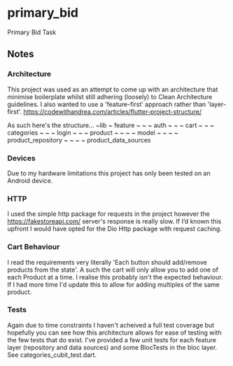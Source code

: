 # primary_bid

Primary Bid Task

## Notes

### Architecture
This project was used as an attempt to come up with an architecture that minimise boilerplate whilst
still adhering (loosely) to Clean Architecture guidelines. I also wanted to use a 'feature-first' 
approach rather than 'layer-first'. https://codewithandrea.com/articles/flutter-project-structure/

As such here's the structure...
~lib
~ feature
~ ~ ~ auth
~ ~ ~ cart
~ ~ ~ categories
~ ~ ~ login
~ ~ ~ product
~ ~ ~ ~ model
~ ~ ~ ~ product_repository
~ ~ ~ ~ product_data_sources


### Devices
Due to my hardware limitations this project has only been tested on an Android device.

### HTTP
I used the simple http package for requests in the project however the https://fakestoreapi.com/ 
server's response is really slow. If I’d known this upfront I would have opted for the Dio Http 
package with request caching.

### Cart Behaviour
I read the requirements very literally 'Each button should add/remove products from the state'.
A such the cart will only allow you to add one of each Product at a time. I realise this probably
isn't the expected behaviour. If I had more time I'd update this to allow for adding multiples of
the same product.

### Tests
Again due to time constraints I haven't acheived a full test coverage but hopefully you can see how 
this architecture allows for ease of testing with the few tests that do exist. I've provided a few 
unit tests for each feature layer (repository and data sources) and some BlocTests in the bloc layer.
See categories_cubit_test.dart.

